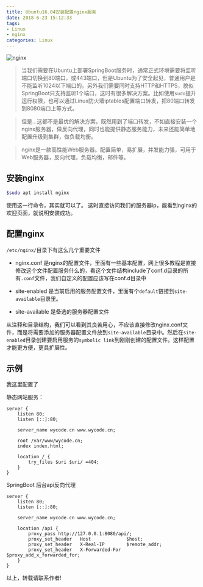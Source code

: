 ```yaml
---
title: Ubuntu16.04安装配置nginx服务
date: 2018-6-23 15:12:33
tags:
- Linux
- nginx
categories: Linux
---
```


![nginx](http://nginx.org/nginx.png)

> 当我们需要在Ubuntu上部署SpringBoot服务时，通常正式环境需要将监听端口切换到80端口，或443端口，但是Ubuntu为了安全起见，普通用户是不能监听1024以下端口的。另外我们需要同时支持HTTP和HTTPS，貌似SpringBoot只支持监听1个端口，这时有很多解决方案。比如使用`sudo`提升运行权限，也可以通过Linux防火墙iptables配置端口转发，把80端口转发到8080端口上等方式。

> 但是...这都不是最优的解决方案，既然用到了端口转发，不如直接安装一个nginx服务器，做反向代理，同时也能提供静态服务能力，未来还能简单地配置升级到集群，做负载均衡。

> nginx是一款高性能Web服务器。配置简单，易扩展，并发能力强，可用于Web服务器，反向代理，负载均衡，邮件等。

<!--more-->

## 安装nginx

```bash
$sudo apt install nginx
```

使用这一行命令，其实就可以了。
这时直接访问我们的服务器ip，能看到nginx的欢迎页面，就说明安装成功。


## 配置nginx

`/etc/nginx/`目录下有这么几个重要文件

- nginx.conf 是nginx的配置文件，里面有一些基本配置，网上很多教程是直接修改这个文件配置服务什么的，看这个文件结构include了conf.d目录的所有`.conf`文件，我们自定义的配置应该写在conf.d目录中

- site-enabled 是当前启用的服务配置文件，里面有个`default`链接到`site-available`目录里。

- site-available 是备选的服务器配置文件

从注释和目录结构，我们可以看到其良苦用心，不应该直接修改nginx.conf文件，而是将需要添加的服务器配置文件放到`site-available`目录中。然后在`site-enabled`目录创建要启用服务的`symbolic link`到刚刚创建的配置文件。这样配置才能更方便，更具扩展性。

## 示例

我这里配置了

静态网站服务：

```
server {
	listen 80;
	listen [::]:80;

	server_name wycode.cn www.wycode.cn;

	root /var/www/wycode.cn;
	index index.html;

	location / {
		try_files $uri $uri/ =404;
	}
}
```
SpringBoot 后台api反向代理


```
server {
	listen 80;
	listen [::]:80;

	server_name wycode.cn www.wycode.cn;

	location /api {
		proxy_pass http://127.0.0.1:8080/api/;
		proxy_set_header   Host             $host;
		proxy_set_header   X-Real-IP        $remote_addr;
		proxy_set_header   X-Forwarded-For  $proxy_add_x_forwarded_for;
	}
}
```


以上，转载请联系作者!
